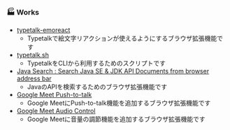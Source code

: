 ###  🏭 Works
- [typetalk-emoreact](https://github.com/mohno007/typetalk-emoreact)  
    - Typetalkで絵文字リアクションが使えるようにするブラウザ拡張機能です
- [typetalk.sh](https://github.com/mohno007/typetalk.sh)  
    - TypetalkをCLIから利用するためのスクリプトです
- [Java Search : Search Java SE & JDK API Documents from browser address bar](https://gist.github.com/mohno007/50a234f3b401e386583274f47f4e12aa)  
    - JavaのAPIを検索するためのブラウザ拡張機能です
- [Google Meet Push-to-talk](https://gist.github.com/mohno007/d4947babdfad47b2fd4cd5e68e798cd1)  
    - Google MeetにPush-to-talk機能を追加するブラウザ拡張機能です
- [Google Meet Audio Control](https://gist.github.com/mohno007/49611fbf8f4675562e53cda2783cb0fa)  
    - Google Meetに音量の調節機能を追加するブラウザ拡張機能です

<!--
**mohno007/mohno007** is a ✨ _special_ ✨ repository because its `README.md` (this file) appears on your GitHub profile.

Here are some ideas to get you started:

- 🔭 I’m currently working on ...
- 🌱 I’m currently learning ...
- 👯 I’m looking to collaborate on ...
- 🤔 I’m looking for help with ...
- 💬 Ask me about ...
- 📫 How to reach me: ...
- 😄 Pronouns: ...
- ⚡ Fun fact: ...
-->
